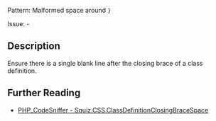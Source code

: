 Pattern: Malformed space around `}`

Issue: -

## Description

Ensure there is a single blank line after the closing brace of a class definition.

## Further Reading

* [PHP_CodeSniffer - Squiz.CSS.ClassDefinitionClosingBraceSpace](https://github.com/PHPCSStandards/PHP_CodeSniffer/blob/master/src/Standards/Squiz/Sniffs/CSS/ClassDefinitionClosingBraceSpaceSniff.php)